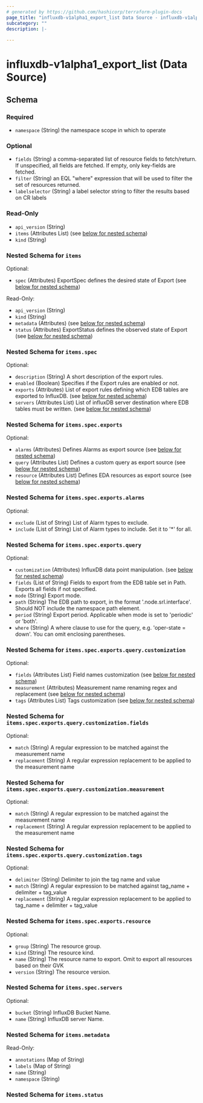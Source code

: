 ```yaml
---
# generated by https://github.com/hashicorp/terraform-plugin-docs
page_title: "influxdb-v1alpha1_export_list Data Source - influxdb-v1alpha1"
subcategory: ""
description: |-
  
---
```


# influxdb-v1alpha1_export_list (Data Source)





<!-- schema generated by tfplugindocs -->
## Schema

### Required

- `namespace` (String) the namespace scope in which to operate

### Optional

- `fields` (String) a comma-separated list of resource fields to fetch/return.  If unspecified, all fields are fetched.  If empty, only key-fields are fetched.
- `filter` (String) an EQL "where" expression that will be used to filter the set of resources returned.
- `labelselector` (String) a label selector string to filter the results based on CR labels

### Read-Only

- `api_version` (String)
- `items` (Attributes List) (see [below for nested schema](#nestedatt--items))
- `kind` (String)

<a id="nestedatt--items"></a>
### Nested Schema for `items`

Optional:

- `spec` (Attributes) ExportSpec defines the desired state of Export (see [below for nested schema](#nestedatt--items--spec))

Read-Only:

- `api_version` (String)
- `kind` (String)
- `metadata` (Attributes) (see [below for nested schema](#nestedatt--items--metadata))
- `status` (Attributes) ExportStatus defines the observed state of Export (see [below for nested schema](#nestedatt--items--status))

<a id="nestedatt--items--spec"></a>
### Nested Schema for `items.spec`

Optional:

- `description` (String) A short description of the export rules.
- `enabled` (Boolean) Specifies if the Export rules are enabled or not.
- `exports` (Attributes) List of export rules defining which EDB tables are exported to InfluxDB. (see [below for nested schema](#nestedatt--items--spec--exports))
- `servers` (Attributes List) List of influxDB server destination where EDB tables must be written. (see [below for nested schema](#nestedatt--items--spec--servers))

<a id="nestedatt--items--spec--exports"></a>
### Nested Schema for `items.spec.exports`

Optional:

- `alarms` (Attributes) Defines Alarms as export source (see [below for nested schema](#nestedatt--items--spec--exports--alarms))
- `query` (Attributes List) Defines a custom query as export source (see [below for nested schema](#nestedatt--items--spec--exports--query))
- `resource` (Attributes List) Defines EDA resources as export source (see [below for nested schema](#nestedatt--items--spec--exports--resource))

<a id="nestedatt--items--spec--exports--alarms"></a>
### Nested Schema for `items.spec.exports.alarms`

Optional:

- `exclude` (List of String) List of Alarm types to exclude.
- `include` (List of String) List of Alarm types to include. Set it to '*' for all.


<a id="nestedatt--items--spec--exports--query"></a>
### Nested Schema for `items.spec.exports.query`

Optional:

- `customization` (Attributes) InfluxDB data point manipulation. (see [below for nested schema](#nestedatt--items--spec--exports--query--customization))
- `fields` (List of String) Fields to export from the EDB table set in Path.
Exports all fields if not specified.
- `mode` (String) Export mode.
- `path` (String) The EDB path to export, in the format '.node.srl.interface'.
Should NOT include the namespace path element.
- `period` (String) Export period. Applicable when mode is set to 'periodic' or 'both'.
- `where` (String) A where clause to use for the query, e.g. 'oper-state = down'. You can omit enclosing parentheses.

<a id="nestedatt--items--spec--exports--query--customization"></a>
### Nested Schema for `items.spec.exports.query.customization`

Optional:

- `fields` (Attributes List) Field names customization (see [below for nested schema](#nestedatt--items--spec--exports--query--customization--fields))
- `measurement` (Attributes) Measurement name renaming regex and replacement (see [below for nested schema](#nestedatt--items--spec--exports--query--customization--measurement))
- `tags` (Attributes List) Tags customization (see [below for nested schema](#nestedatt--items--spec--exports--query--customization--tags))

<a id="nestedatt--items--spec--exports--query--customization--fields"></a>
### Nested Schema for `items.spec.exports.query.customization.fields`

Optional:

- `match` (String) A regular expression to be matched against the measurement name
- `replacement` (String) A regular expression replacement to be applied to the measurement name


<a id="nestedatt--items--spec--exports--query--customization--measurement"></a>
### Nested Schema for `items.spec.exports.query.customization.measurement`

Optional:

- `match` (String) A regular expression to be matched against the measurement name
- `replacement` (String) A regular expression replacement to be applied to the measurement name


<a id="nestedatt--items--spec--exports--query--customization--tags"></a>
### Nested Schema for `items.spec.exports.query.customization.tags`

Optional:

- `delimiter` (String) Delimiter to join the tag name and value
- `match` (String) A regular expression to be matched against tag_name + delimiter + tag_value
- `replacement` (String) A regular expression replacement to be applied to tag_name + delimiter + tag_value




<a id="nestedatt--items--spec--exports--resource"></a>
### Nested Schema for `items.spec.exports.resource`

Optional:

- `group` (String) The resource group.
- `kind` (String) The resource kind.
- `name` (String) The resource name to export. Omit to export all resources based on their GVK
- `version` (String) The resource version.



<a id="nestedatt--items--spec--servers"></a>
### Nested Schema for `items.spec.servers`

Optional:

- `bucket` (String) InfluxDB Bucket Name.
- `name` (String) InfluxDB server Name.



<a id="nestedatt--items--metadata"></a>
### Nested Schema for `items.metadata`

Read-Only:

- `annotations` (Map of String)
- `labels` (Map of String)
- `name` (String)
- `namespace` (String)


<a id="nestedatt--items--status"></a>
### Nested Schema for `items.status`
